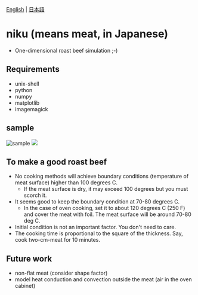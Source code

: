 [English](README_en.md) | [日本語](README.md)

# niku (means meat, in Japanese)
* One-dimensional roast beef simulation ;-)

## Requirements
* unix-shell
* python
* numpy
* matplotlib
* imagemagick

## sample
![sample](sample.gif)
<img src="sample.gif" size="50%">

## To make a good roast beef
* No cooking methods will achieve boundary conditions (temperature of meat surface) higher than 100 degrees C.
  * If the meat surface is dry, it may exceed 100 degrees but you must scorch it.
* It seems good to keep the boundary condition at 70-80 degrees C.
  * In the case of oven cooking, set it to about 120 degrees C (250 F) and cover the meat with foil. The meat surface will be around 70-80 deg C.
* Initial condition is not an important factor. You don't need to care.
* The cooking time is proportional to the square of the thickness. Say, cook two-cm-meat for 10 minutes.

## Future work
* non-flat meat (consider shape factor)
* model heat conduction and convection outside the meat (air in the oven cabinet)
